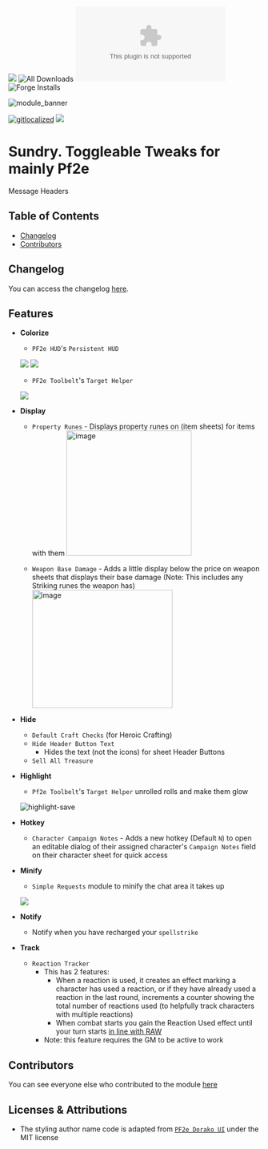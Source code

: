 ![](https://img.shields.io/badge/Foundry-v13-informational)
![All Downloads](https://img.shields.io/github/downloads/ChasarooniZ/sundry/total?color=5e0000&label=All%20Downloads)
![Latest Release Download Count](https://img.shields.io/github/downloads/ChasarooniZ/sundry/latest/module.zip)
![Forge Installs](https://img.shields.io/badge/dynamic/json?label=Forge%20Installs&query=package.installs&suffix=%25&url=https%3A%2F%2Fforge-vtt.com%2Fapi%2Fbazaar%2Fpackage%2Fsundry&colorB=4aa94a)

![module_banner](https://github.com/ChasarooniZ/pf2e-usage-updater/assets/79132112/3b2a4f8c-7ba1-4647-b073-d8ecac9d93a6)

[![gitlocalized ](https://gitlocalize.com/repo/10447/whole_project/badge.svg)](https://gitlocalize.com/repo/10447?utm_source=badge)
[![](https://img.shields.io/badge/ko--fi-donate-%23FF5E5B?style=flat-square&logo=ko-fi&logoColor=white)](https://ko-fi.com/Chasarooni)

# Sundry. Toggleable Tweaks for mainly Pf2e

Message Headers

## Table of Contents

- [Changelog](#changelog)
- [Contributors](#contributors)

## Changelog

You can access the changelog [here](/CHANGELOG.md).

## Features

- **Colorize**

  - `PF2e HUD`'s `Persistent HUD`

  ![](https://github.com/user-attachments/assets/250de37f-511a-439a-b07d-3e02abe3346a)
  ![](https://github.com/user-attachments/assets/9ea66861-1094-4a5d-bcfb-f2f701bfdb28)

  - `PF2e Toolbelt`'s `Target Helper`

  ![](https://github.com/user-attachments/assets/eb7b0c58-ac2b-4e85-8c0f-86f534cf8829)

- **Display**

  - `Property Runes` - Displays property runes on (item sheets) for items with them
    <img height="250" alt="image" src="https://github.com/user-attachments/assets/13f3e51b-2941-4a9d-82f9-811e0a605201" />

  - `Weapon Base Damage` - Adds a little display below the price on weapon sheets that displays their base damage (Note: This includes any Striking runes the weapon has)
    <img width="280" height="236" alt="image" src="https://github.com/user-attachments/assets/0c3083f5-710d-43f9-b906-b87924ace4a4" />

- **Hide**
  - `Default Craft Checks` (for Heroic Crafting)
  - `Hide Header Button Text`
    - Hides the text (not the icons) for sheet Header Buttons
  - `Sell All Treasure`
- **Highlight**

  - `Pf2e Toolbelt`'s `Target Helper` unrolled rolls and make them glow

  ![highlight-save](https://github.com/user-attachments/assets/0f8e1237-da4a-4e1f-947e-df5e94294bf3)

- **Hotkey**

  - `Character Campaign Notes` - Adds a new hotkey (Default `N`) to open an editable dialog of their assigned character's `Campaign Notes` field on their character sheet for quick access

- **Minify**

  - `Simple Requests` module to minify the chat area it takes up

  ![](https://github.com/user-attachments/assets/b0d6f241-0000-4560-ab4c-077c3b5c36b3)

- **Notify**
  - Notify when you have recharged your `spellstrike`
- **Track**
  - `Reaction Tracker`
    - This has 2 features:
      - When a reaction is used, it creates an effect marking a character has used a reaction, or if they have already used a reaction in the last round, increments a counter showing the total number of reactions used (to helpfully track characters with multiple reactions)
      - When combat starts you gain the Reaction Used effect until your turn starts [in line with RAW](https://2e.aonprd.com/Rules.aspx?ID=2432&Redirected=1)
    - Note: this feature requires the GM to be active to work

## Contributors

You can see everyone else who contributed to the module [here](CONTRIBUTORS.md)

## Licenses & Attributions

- The styling author name code is adapted from [`PF2e Dorako UI`](https://github.com/Dorako/pf2e-dorako-ui) under the MIT license
